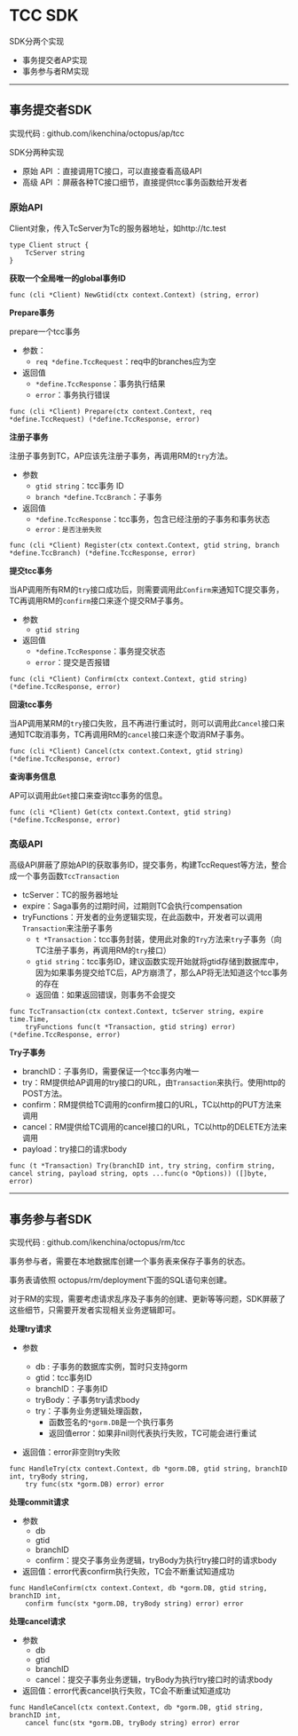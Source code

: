 # TCC SDK



SDK分两个实现

- 事务提交者AP实现
- 事务参与者RM实现


----

## 事务提交者SDK

实现代码 : github.com/ikenchina/octopus/ap/tcc



SDK分两种实现

- 原始 API ：直接调用TC接口，可以直接查看高级API
- 高级 API ：屏蔽各种TC接口细节，直接提供tcc事务函数给开发者



### 原始API 

Client对象，传入TcServer为Tc的服务器地址，如http://tc.test

```
type Client struct {
	TcServer string
}
```



**获取一个全局唯一的global事务ID**

```
func (cli *Client) NewGtid(ctx context.Context) (string, error) 
```



**Prepare事务**

prepare一个tcc事务

- 参数：
  - `req *define.TccRequest`：req中的branches应为空
- 返回值
  - `*define.TccResponse`：事务执行结果
  - `error`：事务执行错误

```
func (cli *Client) Prepare(ctx context.Context, req *define.TccRequest) (*define.TccResponse, error)
```



**注册子事务**

注册子事务到TC，AP应该先注册子事务，再调用RM的`try`方法。

- 参数
  - `gtid string`：tcc事务 ID
  - `branch *define.TccBranch`：子事务
- 返回值
  - `*define.TccResponse`：tcc事务，包含已经注册的子事务和事务状态
  - `error：是否注册失败`

```
func (cli *Client) Register(ctx context.Context, gtid string, branch *define.TccBranch) (*define.TccResponse, error) 
```



**提交tcc事务**

当AP调用所有RM的`try`接口成功后，则需要调用此`Confirm`来通知TC提交事务，TC再调用RM的`confirm`接口来逐个提交RM子事务。

- 参数
  - `gtid string`
- 返回值
  - `*define.TccResponse`：事务提交状态
  - `error`：提交是否报错

```
func (cli *Client) Confirm(ctx context.Context, gtid string) (*define.TccResponse, error) 
```





**回滚tcc事务**

当AP调用某RM的`try`接口失败，且不再进行重试时，则可以调用此`Cancel`接口来通知TC取消事务，TC再调用RM的`cancel`接口来逐个取消RM子事务。

```
func (cli *Client) Cancel(ctx context.Context, gtid string) (*define.TccResponse, error) 
```





**查询事务信息**

AP可以调用此`Get`接口来查询tcc事务的信息。

```
func (cli *Client) Get(ctx context.Context, gtid string) (*define.TccResponse, error) 
```





### 高级API 

高级API屏蔽了原始API的获取事务ID，提交事务，构建TccRequest等方法，整合成一个事务函数`TccTransaction`

- tcServer：TC的服务器地址
- expire：Saga事务的过期时间，过期则TC会执行compensation
- tryFunctions：开发者的业务逻辑实现，在此函数中，开发者可以调用`Transaction`来注册子事务
  - `t *Transaction`：tcc事务封装，使用此对象的`Try`方法来`try`子事务（向TC注册子事务，再调用RM的`try`接口）
  - `gtid string`：tcc事务ID，建议函数实现开始就将gtid存储到数据库中，因为如果事务提交给TC后，AP方崩溃了，那么AP将无法知道这个tcc事务的存在
  - 返回值：如果返回错误，则事务不会提交

```
func TccTransaction(ctx context.Context, tcServer string, expire time.Time, 
	tryFunctions func(t *Transaction, gtid string) error) (*define.TccResponse, error) 
```



**Try子事务**

- branchID：子事务ID，需要保证一个tcc事务内唯一
- try：RM提供给AP调用的try接口的URL，由`Transaction`来执行。使用http的POST方法。
- confirm：RM提供给TC调用的confirm接口的URL，TC以http的PUT方法来调用
- cancel：RM提供给TC调用的cancel接口的URL，TC以http的DELETE方法来调用
- payload：try接口的请求body

```
func (t *Transaction) Try(branchID int, try string, confirm string, cancel string, payload string, opts ...func(o *Options)) ([]byte, error) 
```





---



## 事务参与者SDK

实现代码 : github.com/ikenchina/octopus/rm/tcc

事务参与者，需要在本地数据库创建一个事务表来保存子事务的状态。

事务表请依照 octopus/rm/deployment下面的SQL语句来创建。



对于RM的实现，需要考虑请求乱序及子事务的创建、更新等等问题，SDK屏蔽了这些细节，只需要开发者实现相关业务逻辑即可。



**处理try请求**

- 参数
  - db : 子事务的数据库实例，暂时只支持gorm
  - gtid：tcc事务ID
  - branchID：子事务ID
  - tryBody：子事务try请求body
  - try：子事务业务逻辑处理函数，
    - 函数签名的`*gorm.DB`是一个执行事务
    - 返回值error：如果非nil则代表执行失败，TC可能会进行重试

- 返回值：error非空则try失败

```
func HandleTry(ctx context.Context, db *gorm.DB, gtid string, branchID int, tryBody string, 
	try func(stx *gorm.DB) error) error 
```



**处理commit请求**

- 参数
  - db
  - gtid
  - branchID
  - confirm：提交子事务业务逻辑，tryBody为执行try接口时的请求body
- 返回值：error代表confirm执行失败，TC会不断重试知道成功

```
func HandleConfirm(ctx context.Context, db *gorm.DB, gtid string, branchID int, 
	confirm func(stx *gorm.DB, tryBody string) error) error
```



**处理cancel请求**

- 参数
  - db
  - gtid
  - branchID
  - cancel：提交子事务业务逻辑，tryBody为执行try接口时的请求body
- 返回值：error代表cancel执行失败，TC会不断重试知道成功

```
func HandleCancel(ctx context.Context, db *gorm.DB, gtid string, branchID int, 
	cancel func(stx *gorm.DB, tryBody string) error) error 
```







